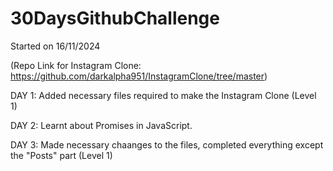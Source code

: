 # 30DaysGithubChallenge
Started on 16/11/2024

(Repo Link for Instagram Clone: https://github.com/darkalpha951/InstagramClone/tree/master)


DAY 1: Added necessary files required to make the Instagram Clone (Level 1)

DAY 2: Learnt about Promises in JavaScript.

DAY 3: Made necessary chaanges to the files, completed everything except the "Posts" part (Level 1)
